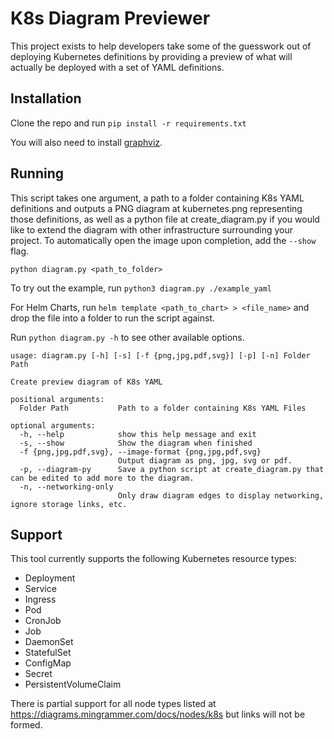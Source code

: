 # K8s Diagram Previewer

This project exists to help developers take some of the guesswork
out of deploying Kubernetes definitions by providing a preview of
what will actually be deployed with a set of YAML definitions.

## Installation

Clone the repo and run `pip install -r requirements.txt`

  You will also need to install [graphviz](https://graphviz.org/download/).

## Running

This script takes one argument, a path to a folder containing K8s 
YAML definitions and outputs a PNG diagram at kubernetes.png 
representing those definitions, as well as a python file at 
create_diagram.py if you would like to extend the diagram with 
other infrastructure surrounding your project. To automatically
open the image upon completion, add the `--show` flag.

`python diagram.py <path_to_folder>`

To try out the example, run `python3 diagram.py ./example_yaml`

For Helm Charts, run `helm template <path_to_chart> > <file_name>` and drop the file into a folder to run the script against.

Run `python diagram.py -h` to see other available options.

```
usage: diagram.py [-h] [-s] [-f {png,jpg,pdf,svg}] [-p] [-n] Folder Path

Create preview diagram of K8s YAML

positional arguments:
  Folder Path           Path to a folder containing K8s YAML Files

optional arguments:
  -h, --help            show this help message and exit
  -s, --show            Show the diagram when finished
  -f {png,jpg,pdf,svg}, --image-format {png,jpg,pdf,svg}
                        Output diagram as png, jpg, svg or pdf.
  -p, --diagram-py      Save a python script at create_diagram.py that can be edited to add more to the diagram.
  -n, --networking-only
                        Only draw diagram edges to display networking, ignore storage links, etc.
```

## Support

This tool currently supports the following Kubernetes resource types:

* Deployment
* Service
* Ingress
* Pod
* CronJob
* Job
* DaemonSet
* StatefulSet
* ConfigMap
* Secret
* PersistentVolumeClaim

There is partial support for all node types listed at https://diagrams.mingrammer.com/docs/nodes/k8s but links will not be formed.